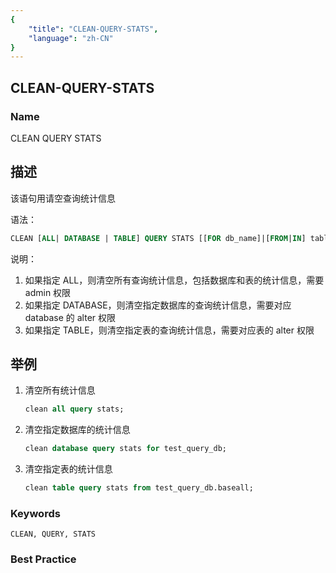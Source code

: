 ```yaml
---
{
    "title": "CLEAN-QUERY-STATS",
    "language": "zh-CN"
}
---
```


## CLEAN-QUERY-STATS

### Name


CLEAN QUERY STATS


## 描述

该语句用请空查询统计信息

语法：

```sql
CLEAN [ALL| DATABASE | TABLE] QUERY STATS [[FOR db_name]|[FROM|IN] table_name]];
```

说明：

1. 如果指定 ALL，则清空所有查询统计信息，包括数据库和表的统计信息，需要 admin 权限
2. 如果指定 DATABASE，则清空指定数据库的查询统计信息，需要对应 database 的 alter 权限
3. 如果指定 TABLE，则清空指定表的查询统计信息，需要对应表的 alter 权限

## 举例

1. 清空所有统计信息

    ```sql
    clean all query stats;
    ```

2. 清空指定数据库的统计信息

    ```sql
    clean database query stats for test_query_db;
    ```
3. 清空指定表的统计信息

    ```sql
    clean table query stats from test_query_db.baseall;
    ```

### Keywords

    CLEAN, QUERY, STATS

### Best Practice

